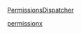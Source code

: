 [PermissionsDispatcher ](https://github.com/permissions-dispatcher/PermissionsDispatcher)


[permissionx](https://codechina.csdn.net/mirrors/guolindev/permissionx?utm_source=csdn_github_accelerator)